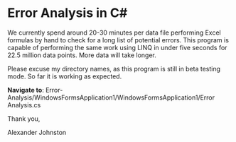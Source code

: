# Error Analysis in C#

We currently spend around 20-30 minutes per data file performing Excel formulas by hand to check for a long list of potential errors.
This program is capable of performing the same work using LINQ in under five seconds for 22.5 million data points. More data will take longer.

Please excuse my directory names, as this program is still in beta testing mode. So far it is working as expected.

**Navigate to**: Error-Analysis/WindowsFormsApplication1/WindowsFormsApplication1/Error Analysis.cs

Thank you,

Alexander Johnston
